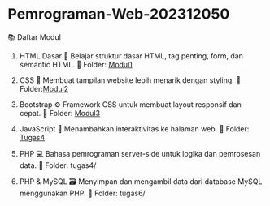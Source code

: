 # Pemrograman-Web-202312050

📚 Daftar Modul
1. HTML Dasar
📌 Belajar struktur dasar HTML, tag penting, form, dan semantic HTML.
📂 Folder: [Modul1](https://github.com/desinxcy/Pemrograman-Web-202312050/tree/modul/tugas-1-3/modul1/TugasPraktikum.html)

2. CSS
🎨 Membuat tampilan website lebih menarik dengan styling.
📂 Folder:[Modul2](https://github.com/desinxcy/Pemrograman-Web-202312050/tree/modul/tugas-1-3/modul2/tugasresponsive.html)

3. Bootstrap
⚙️ Framework CSS untuk membuat layout responsif dan cepat.
📂 Folder: [Modul3](https://github.com/desinxcy/Pemrograman-Web-202312050/tree/modul/tugas-1-3/modul3/tugas.html)

4. JavaScript
🧠 Menambahkan interaktivitas ke halaman web.
📂 Folder: [Tugas4](https://github.com/desinxcy/Pemrograman-Web-202312050/blob/tugas4/tugas4/tugas1.html)

5. PHP
💻 Bahasa pemrograman server-side untuk logika dan pemrosesan data.
📂 Folder: tugas4/

6. PHP & MySQL
🗃️ Menyimpan dan mengambil data dari database MySQL menggunakan PHP.
📂 Folder: tugas6/

